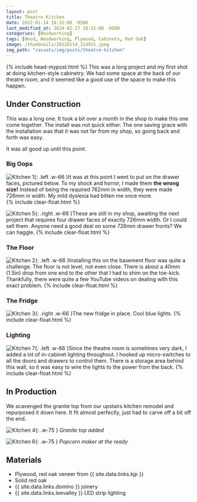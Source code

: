 ```yaml
---
layout: post
title: Theatre Kitchen
date: 2022-01-14 18:32:00 -0500
last_modified_at: 2024-02-17 18:32:00 -0500
categories: [Woodworking]
tags: [Wood, Woodworking, Plywood, Cabinets, Red Oak]
image: /thumbnails/20220114_114921.jpeg
img_path: "/assets/img/posts/theatre-kitchen"
---
```

{% include head-mypost.html %}
This was a long project and my first shot at doing kitchen-style cabinetry.  We had some space at the back of our theatre room, and it seemed like a good use of the space to make this happen.  

## Under Construction

This was a long one.  It took a bit over a month in the shop to make this one come together.  The install was not quick either.  The one saving grace with the installation was that it was not far from my shop, so going back and forth was easy.

It was all good up until this point.

### Big Oops

![Kitchen 1][Kitchen 1]{: .left .w-66 }It was at this point I went to put on the drawer faces, pictured below.  To my shock and horror, I made them **the wrong size!** Instead of being the required 762mm in width, they were made 726mm in width.  My mild dyslexia had bitten me once more.  
{% include clear-float.html %}

![Kitchen 5][Kitchen 5]{: .right .w-66 }These are still in my shop, awaiting the next project that requires four drawer faces of exactly 726mm width.  Or I could sell them.  Anyone need a good deal on some 726mm drawer fronts?  We can haggle.
{% include clear-float.html %}

### The Floor

![Kitchen 2][Kitchen 2]{: .left .w-66 }Installing this on the basement floor was quite a challenge.  The floor is not level, not even close.  There is about a 40mm (1.5in) drop from one end to the other that I had to shim on the toe-kick.  Thankfully, there were quite a few YouTube videos on dealing with this exact problem.
{% include clear-float.html %}

### The Fridge

![Kitchen 3][Kitchen 3]{: .right .w-66 }The new fridge in place.  Cool blue lights.
{% include clear-float.html %}

### Lighting

![Kitchen 7][Kitchen 7]{: .left .w-66 }Since the theatre room is sometimes very dark, I added a lot of in-cabinet lighting throughout.  I hooked up micro-switches to all the doors and drawers to control them.  There is a storage area behind this wall, so it was easy to wire the lights to the power from the back.
{% include clear-float.html %}

## In Production

We scavenged the granite top from our upstairs kitchen remodel and repurposed it down here.  It fit almost perfectly, just had to carve off a bit off the end.

![Kitchen 4][Kitchen 4]{: .w-75 }
_Granite top added_

![Kitchen 6][Kitchen 6]{: .w-75 }
_Popcorn maker at the ready_

## Materials

- Plywood, red oak veneer from {{ site.data.links.kjp }}
- Solid red oak
- {{ site.data.links.domino }} joinery
- {{ site.data.links.leevalley }} LED strip lighting
  
[Kitchen 1]: 20220114_114921.jpeg
[Kitchen 2]: 20220123_191254.jpeg
[Kitchen 3]: 20220131_222101.jpeg
[Kitchen 4]: IMG_0541.jpeg
[Kitchen 5]: IMG_0542.jpeg
[Kitchen 6]: IMG_0540.jpeg
[Kitchen 7]: IMG_0154.jpeg
